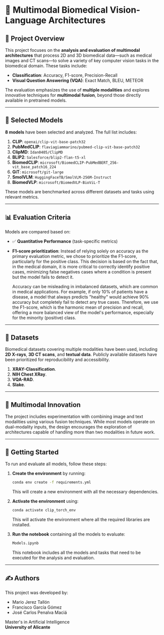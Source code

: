 # 🧠 Multimodal Biomedical Vision-Language Architectures

## 📌 Project Overview

This project focuses on the **analysis and evaluation of multimodal architectures** that process 2D and 3D biomedical data—such as medical images and CT scans—to solve a variety of key computer vision tasks in the biomedical domain. These tasks include:

- **Classification**: Accuracy, F1-score, Precision-Recall  
- **Visual Question Answering (VQA)**: Exact Match, BLEU, METEOR  

The evaluation emphasizes the use of **multiple modalities** and explores innovative techniques for **multimodal fusion**, beyond those directly available in pretrained models.

---

## 🤖 Selected Models

**8 models** have been selected and analyzed. The full list includes:

1. **CLIP**: `openai/clip-vit-base-patch32`  
2. **PubMedCLIP**: `flaviagiammarino/pubmed-clip-vit-base-patch32`  
3. **ClipMD**: `Idan0405/ClipMD`  
4. **BLIP2**: `Salesforce/blip2-flan-t5-xl`  
5. **BiomedCLIP**: `microsoft/BiomedCLIP-PubMedBERT_256-vit_base_patch16_224`  
6. **GiT**: `microsoft/git-large`  
7. **SmolVLM**: `HuggingFaceTB/SmolVLM-256M-Instruct`  
8. **BiomedVLP**: `microsoft/BiomedVLP-BioViL-T`

These models are benchmarked across different datasets and tasks using relevant metrics.

---

## 📊 Evaluation Criteria

Models are compared based on:

- ✅ **Quantitative Performance** (task-specific metrics)  
- **F1-score prioritization**: Instead of relying solely on accuracy as the primary evaluation metric, we chose to prioritize the F1-score, particularly for the positive class. This decision is based on the fact that, in the medical domain, it is more critical to correctly identify positive cases, minimizing false negatives cases where a condition is present but the model fails to detect it.

    Accuracy can be misleading in imbalanced datasets, which are common in medical applications. For example, if only 10% of patients have a disease, a model that always predicts "healthy" would achieve 90% accuracy but completely fail to detect any true cases. Therefore, we use the F1-score, which is the harmonic mean of precision and recall, offering a more balanced view of the model's performance, especially for the minority (positive) class.

---

## 🧬 Datasets

Biomedical datasets covering multiple modalities have been used, including **2D X-rays**, **3D CT scans**, and **textual data**. Publicly available datasets have been prioritized for reproducibility and accessibility.

1. **XRAY-Classification**.
2. **NIH Chest XRay**. 
3. **VQA-RAD**.  
4. **Slake**. 

---

## 🧪 Multimodal Innovation

The project includes experimentation with combining image and text modalities using various fusion techniques. While most models operate on dual-modality inputs, the design encourages the exploration of architectures capable of handling more than two modalities in future work.

---

## 🚀 Getting Started

To run and evaluate all models, follow these steps:

1. **Create the environment** by running:
    ```bash
    conda env create -f requirements.yml
    ```
    This will create a new environment with all the necessary dependencies.

2. **Activate the environment** using:
    ```bash
    conda activate clip_torch_env
    ```
    This will activate the environment where all the required libraries are installed.

3. **Run the notebook** containing all the models to evaluate:
    ```bash
    Models.ipynb
    ```
    This notebook includes all the models and tasks that need to be executed for the analysis and evaluation.

---

## ✍️ Authors

This project was developed by:

- Mario Jerez Tallón  
- Francisco García Gómez  
- José Carlos Penalva Maciá

Master's in Artificial Intelligence  
**University of Alicante**
